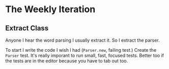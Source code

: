 # The Weekly Iteration

## Extract Class

Anyone I hear the word parsing I usually extract it. So I extract the parser.

To start I write the code I wish I had (`Parser.new`, failing test.) Create the `Parser` test. It's really imporant to run small, fast, focused tests. Better too if the tests are in the editor because you have to tab out too.